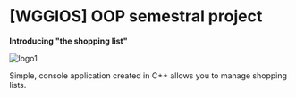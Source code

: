 # [WGGIOS] OOP semestral project

**Introducing "the shopping list"**

![logo1](https://user-images.githubusercontent.com/56939935/99997600-ae396d00-2dbd-11eb-90ef-97fdc270c6b1.png)


Simple, console application created in C++ allows you to manage shopping lists.
